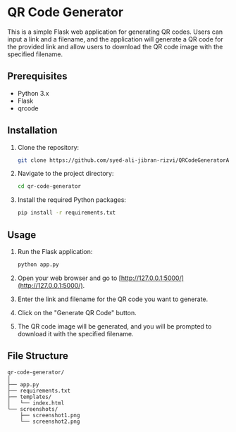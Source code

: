 # QR Code Generator

This is a simple Flask web application for generating QR codes. Users can input a link and a filename, and the application will generate a QR code for the provided link and allow users to download the QR code image with the specified filename.

## Prerequisites

- Python 3.x
- Flask
- qrcode

## Installation

1. Clone the repository:

    ```bash
    git clone https://github.com/syed-ali-jibran-rizvi/QRCodeGeneratorApp.git
    ```

2. Navigate to the project directory:

    ```bash
    cd qr-code-generator
    ```

3. Install the required Python packages:

    ```bash
    pip install -r requirements.txt
    ```

## Usage

1. Run the Flask application:

    ```bash
    python app.py
    ```

2. Open your web browser and go to [http://127.0.0.1:5000/](http://127.0.0.1:5000/).
   
3. Enter the link and filename for the QR code you want to generate.

4. Click on the "Generate QR Code" button.

5. The QR code image will be generated, and you will be prompted to download it with the specified filename.


## File Structure

```
qr-code-generator/
│
├── app.py
├── requirements.txt
├── templates/
│   └── index.html
└── screenshots/
    ├── screenshot1.png
    └── screenshot2.png
```
